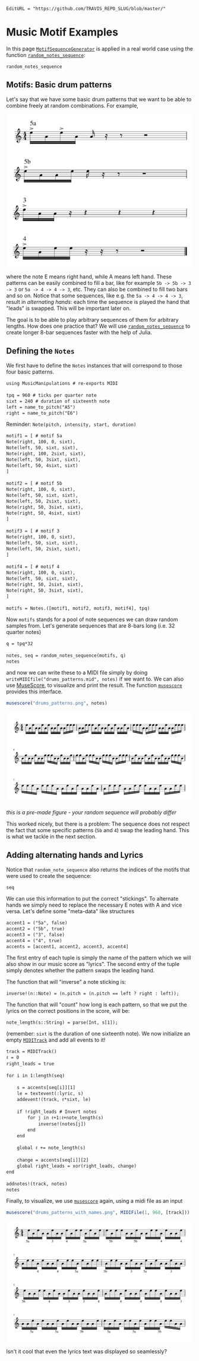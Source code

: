 ```@meta
EditURL = "https://github.com/TRAVIS_REPO_SLUG/blob/master/"
```

# Music Motif Examples
In this page [`MotifSequenceGenerator`](@ref) is applied in a real world
case using the function [`random_notes_sequence`](@ref):

```@docs
random_notes_sequence
```

## Motifs: Basic drum patterns
Let's say that we have some basic drum patterns that we want to be
able to combine freely at random combinations. For example,

![Basic drum patterns](basic_motifs.PNG)

where the note E means right hand, while A means left hand.
These patterns can be easily combined to fill a bar, like for
example `5b -> 5b -> 3 -> 3` or
`5a -> 4 -> 4 -> 3`, etc. They can also be combined to fill two bars and so on.
Notice that some sequences, like e.g. the `5a -> 4 -> 4 -> 3`, result in
*alternating hands*: each time the sequence is played the hand that "leads"
is swapped. This will be important later on.

The goal is to be able to play arbitrary sequences of them for arbitrary lengths.
How does one practice that? We will use [`random_notes_sequence`](@ref) to create
longer 8-bar sequences faster with the help of Julia.

## Defining the `Notes`
We first have to define the `Notes` instances that will correspond
to those four basic patterns.

```@example musicexample
using MusicManipulations # re-exports MIDI

tpq = 960 # ticks per quarter note
sixt = 240 # duration of sixteenth note
left = name_to_pitch("A5")
right = name_to_pitch("E6")
```

Reminder: `Note(pitch, intensity, start, duration)`

```@example musicexample
motif1 = [ # motif 5a
Note(right, 100, 0, sixt),
Note(left, 50, sixt, sixt),
Note(right, 100, 2sixt, sixt),
Note(left, 50, 3sixt, sixt),
Note(left, 50, 4sixt, sixt)
]

motif2 = [ # motif 5b
Note(right, 100, 0, sixt),
Note(left, 50, sixt, sixt),
Note(left, 50, 2sixt, sixt),
Note(right, 50, 3sixt, sixt),
Note(right, 50, 4sixt, sixt)
]

motif3 = [ # motif 3
Note(right, 100, 0, sixt),
Note(left, 50, sixt, sixt),
Note(left, 50, 2sixt, sixt),
]

motif4 = [ # motif 4
Note(right, 100, 0, sixt),
Note(left, 50, sixt, sixt),
Note(right, 50, 2sixt, sixt),
Note(right, 50, 3sixt, sixt),
]

motifs = Notes.([motif1, motif2, motif3, motif4], tpq)
```

Now `motifs` stands for a pool of note sequences we can draw random samples from.
Let's generate sequences that are 8-bars long (i.e. 32 quarter notes)

```@example musicexample
q = tpq*32

notes, seq = random_notes_sequence(motifs, q)
notes
```

and now we can write these to a MIDI file simply by doing
`writeMIDIfile("drums_patterns.mid", notes)` if we want to.
We can also use [MuseScore](https://musescore.org), to visualize and print
the result. The function [`musescore`](@ref) provides this interface.
```julia
musescore("drums_patterns.png", notes)
```

![32-bar pattern sequence](drums_patterns.png)

*this is a pre-made figure - your random sequence will probably differ*

This worked nicely, but there is a problem: The sequence does not respect
the fact that some specific patterns (`5b` and `4`) swap the leading hand.
This is what we tackle in the next section.

## Adding alternating hands and Lyrics
Notice that `random_note_sequence` also returns the indices of the motifs
that were used to create the sequence:

```@example musicexample
seq
```

We can use this information to put the correct "stickings".
To alternate hands we simply need to replace the necessary E notes with A and
vice versa. Let's define some "meta-data" like structures

```@example musicexample
accent1 = ("5a", false)
accent2 = ("5b", true)
accent3 = ("3", false)
accent4 = ("4", true)
accents = [accent1, accent2, accent3, accent4]
```

The first entry of each tuple is simply the name of the pattern which
we will also show in our music score as "lyrics". The second entry
of the tuple simply denotes whether the pattern swaps the leading hand.

The function that will "inverse" a note sticking is:

```@example musicexample
inverse!(n::Note) = (n.pitch = (n.pitch == left ? right : left));
```

The function that will "count" how long is each pattern, so that we
put the lyrics on the correct positions in the score, will be:

```@example musicexample
note_length(s::String) = parse(Int, s[1]);
```

(remember: `sixt` is the duration of one sixteenth note).
We now initialize an empty [`MIDITrack`](@ref) and add all events to it!

```@example musicexample
track = MIDITrack()
ℓ = 0
right_leads = true

for i in 1:length(seq)

    s = accents[seq[i]][1]
    le = textevent(:lyric, s)
    addevent!(track, ℓ*sixt, le)

    if !right_leads # Invert notes
        for j in ℓ+1:ℓ+note_length(s)
            inverse!(notes[j])
        end
    end

    global ℓ += note_length(s)

    change = accents[seq[i]][2]
    global right_leads = xor(right_leads, change)
end

addnotes!(track, notes)
notes
```

Finally, to visualize, we use [`musescore`](@ref) again, using a midi file as an
input
```julia
musescore("drums_patterns_with_names.png", MIDIFile(1, 960, [track]))
```

![Correct 32-bar pattern sequence](drums_patterns_with_names.png)

Isn't it cool that even the lyrics text was displayed so seamlessly?

